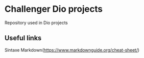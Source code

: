 # Challenger Dio projects
Repository used in Dio projects

## Useful links

Sintaxe Markdown(https://www.markdownguide.org/cheat-sheet/)
